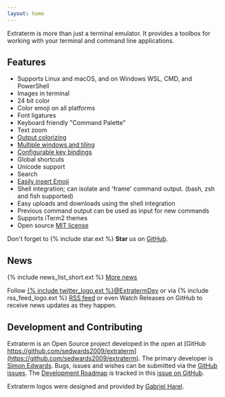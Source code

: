 ```yaml
---
layout: home
---
```


Extraterm is more than just a terminal emulator. It provides a toolbox for working with your terminal and command line applications.


## Features

* Supports Linux and macOS, and on Windows WSL, CMD, and PowerShell
* Images in terminal
* 24 bit color
* Color emoji on all platforms
* Font ligatures
* Keyboard friendly "Command Palette"
* Text zoom
* [Output colorizing](https://extraterm.org/guide.html#colorizer)
* [Multiple windows and tiling](https://extraterm.org/guide.html#splits-and-panes)
* [Configurable key bindings](https://extraterm.org/guide.html#keybindings)
* Global shortcuts
* Unicode support
* Search
* [Easily insert Emoji](https://extraterm.org/guide.html#insert-emoji)
* Shell integration; can isolate and 'frame' command output. (bash, zsh and fish supported)
* Easy uploads and downloads using the shell integration
* Previous command output can be used as input for new commands
* Supports iTerm2 themes
* Open source [MIT license](https://github.com/sedwards2009/extraterm/blob/master/LICENSE.txt)

Don't forget to {% include star.ext %} **Star** us on [GitHub](https://github.com/sedwards2009/extraterm).


## News
{% include news_list_short.ext %}
[More news](news.html)

Follow [{% include twitter_logo.ext %}@ExtratermDev](https://twitter.com/ExtratermDev) or via {% include rss_feed_logo.ext %} <a rel="alternate" type="application/rss+xml" href="feed.xml">RSS feed</a> or even Watch Releases on GitHub to receive news updates as they happen.


## Development and Contributing

Extraterm is an Open Source project developed in the open at [GitHub https://github.com/sedwards2009/extraterm](https://github.com/sedwards2009/extraterm). The primary developer is [Simon Edwards](mailto:simon@simonzone.com). Bugs, issues and wishes can be submitted via the [GitHub issues](https://github.com/sedwards2009/extraterm/issues). The [Development Roadmap](https://github.com/sedwards2009/extraterm/issues/30) is tracked in this [issue on GitHub](https://github.com/sedwards2009/extraterm/issues/30).

Extraterm logos were designed and provided by [Gabriel Harel](https://github.com/g-harel).
